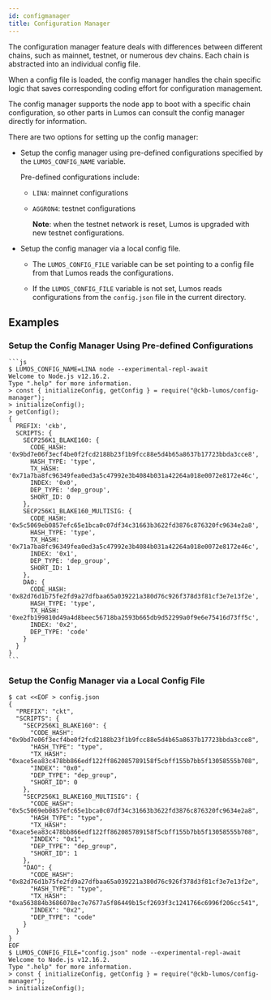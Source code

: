 ```yaml
---
id: configmanager
title: Configuration Manager
---
```

The configuration manager feature deals with differences between different chains, such as mainnet, testnet, or numerous dev chains. Each chain is abstracted into an individual config file. 

When a config file is loaded, the config manager handles the chain specific logic that saves corresponding coding effort for configuration management.

The config manager supports the node app to boot with a specific chain configuration, so other parts in Lumos can consult the config manager directly for information.

There are two options for setting up the config manager:

- Setup the config manager using pre-defined configurations specified by the `LUMOS_CONFIG_NAME` variable.

  Pre-defined configurations include:

  - `LINA`: mainnet configurations

  - `AGGRON4`: testnet configurations 

    **Note**: when the testnet network is reset, Lumos is upgraded with new testnet configurations.

- Setup the config manager via a local config file.

  - The `LUMOS_CONFIG_FILE` variable can be set pointing to a config file from that Lumos reads the configurations.  
  
  - If the `LUMOS_CONFIG_FILE` variable is not set, Lumos reads configurations from the `config.json` file in the current directory.
  

## Examples

### Setup the Config Manager Using Pre-defined Configurations

```
​```js
$ LUMOS_CONFIG_NAME=LINA node --experimental-repl-await
Welcome to Node.js v12.16.2.
Type ".help" for more information.
> const { initializeConfig, getConfig } = require("@ckb-lumos/config-manager");
> initializeConfig();
> getConfig();
{
  PREFIX: 'ckb',
  SCRIPTS: {
    SECP256K1_BLAKE160: {
      CODE_HASH: '0x9bd7e06f3ecf4be0f2fcd2188b23f1b9fcc88e5d4b65a8637b17723bbda3cce8',
      HASH_TYPE: 'type',
      TX_HASH: '0x71a7ba8fc96349fea0ed3a5c47992e3b4084b031a42264a018e0072e8172e46c',
      INDEX: '0x0',
      DEP_TYPE: 'dep_group',
      SHORT_ID: 0
    },
    SECP256K1_BLAKE160_MULTISIG: {
      CODE_HASH: '0x5c5069eb0857efc65e1bca0c07df34c31663b3622fd3876c876320fc9634e2a8',
      HASH_TYPE: 'type',
      TX_HASH: '0x71a7ba8fc96349fea0ed3a5c47992e3b4084b031a42264a018e0072e8172e46c',
      INDEX: '0x1',
      DEP_TYPE: 'dep_group',
      SHORT_ID: 1
    },
    DAO: {
      CODE_HASH: '0x82d76d1b75fe2fd9a27dfbaa65a039221a380d76c926f378d3f81cf3e7e13f2e',
      HASH_TYPE: 'type',
      TX_HASH: '0xe2fb199810d49a4d8beec56718ba2593b665db9d52299a0f9e6e75416d73ff5c',
      INDEX: '0x2',
      DEP_TYPE: 'code'
    }
  }
}
​```
```

### Setup the Config Manager via a Local Config File

```
$ cat <<EOF > config.json
{
  "PREFIX": "ckt",
  "SCRIPTS": {
    "SECP256K1_BLAKE160": {
      "CODE_HASH": "0x9bd7e06f3ecf4be0f2fcd2188b23f1b9fcc88e5d4b65a8637b17723bbda3cce8",
      "HASH_TYPE": "type",
      "TX_HASH": "0xace5ea83c478bb866edf122ff862085789158f5cbff155b7bb5f13058555b708",
      "INDEX": "0x0",
      "DEP_TYPE": "dep_group",
      "SHORT_ID": 0
    },
    "SECP256K1_BLAKE160_MULTISIG": {
      "CODE_HASH": "0x5c5069eb0857efc65e1bca0c07df34c31663b3622fd3876c876320fc9634e2a8",
      "HASH_TYPE": "type",
      "TX_HASH": "0xace5ea83c478bb866edf122ff862085789158f5cbff155b7bb5f13058555b708",
      "INDEX": "0x1",
      "DEP_TYPE": "dep_group",
      "SHORT_ID": 1
    },
    "DAO": {
      "CODE_HASH": "0x82d76d1b75fe2fd9a27dfbaa65a039221a380d76c926f378d3f81cf3e7e13f2e",
      "HASH_TYPE": "type",
      "TX_HASH": "0xa563884b3686078ec7e7677a5f86449b15cf2693f3c1241766c6996f206cc541",
      "INDEX": "0x2",
      "DEP_TYPE": "code"
    }
  }
}
EOF
$ LUMOS_CONFIG_FILE="config.json" node --experimental-repl-await
Welcome to Node.js v12.16.2.
Type ".help" for more information.
> const { initializeConfig, getConfig } = require("@ckb-lumos/config-manager");
> initializeConfig();
```